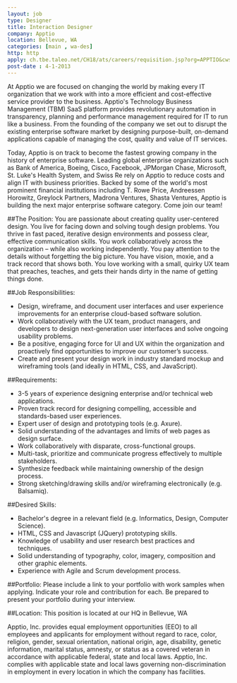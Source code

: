 ```yaml
---
layout: job
type: Designer
title: Interaction Designer
company: Apptio
location: Bellevue, WA
categories: [main , wa-des]
http: http
apply: ch.tbe.taleo.net/CH18/ats/careers/requisition.jsp?org=APPTIO&cws=1&rid=280
post-date : 4-1-2013
---
```


At Apptio we are focused on changing the world by making every IT organization that we work with into a more efficient and cost-effective service provider to the business. Apptio's Technology Business Management (TBM) SaaS platform provides revolutionary automation in transparency, planning and performance management required for IT to run like a business. From the founding of the company we set out to disrupt the existing enterprise software market by designing purpose-built, on-demand applications capable of managing the cost, quality and value of IT services.

Today, Apptio is on track to become the fastest growing company in the history of enterprise software. Leading global enterprise organizations such as Bank of America, Boeing, Cisco, Facebook, JPMorgan Chase, Microsoft, St. Luke's Health System, and Swiss Re rely on Apptio to reduce costs and align IT with business priorities. Backed by some of the world's most prominent financial institutions including T. Rowe Price, Andreessen Horowitz, Greylock Partners, Madrona Ventures, Shasta Ventures, Apptio is building the next major enterprise software category. Come join our team!

##The Position:
You are passionate about creating quality user-centered design. You live for facing down and solving tough design problems. You thrive in fast paced, iterative design environments and possess clear, effective communication skills. You work collaboratively across the organization – while also working independently. You pay attention to the details without forgetting the big picture. You have vision, moxie, and a track record that shows both. You love working with a small, quirky UX team that preaches, teaches, and gets their hands dirty in the name of getting things done.

##Job Responsibilities:
* Design, wireframe, and document user interfaces and user experience improvements for an enterprise cloud-based software solution.
* Work collaboratively with the UX team, product managers, and developers to design next-generation user interfaces and solve ongoing usability problems.
* Be a positive, engaging force for UI and UX within the organization and proactively find opportunities to improve our customer’s success.
* Create and present your design work in industry standard mockup and wireframing tools (and ideally in HTML, CSS, and JavaScript).

##Requirements:
* 3-5 years of experience designing enterprise and/or technical web applications.
* Proven track record for designing compelling, accessible and standards-based user experiences.
* Expert user of design and prototyping tools (e.g. Axure).
* Solid understanding of the advantages and limits of web pages as design surface.
* Work collaboratively with disparate, cross-functional groups.
* Multi-task, prioritize and communicate progress effectively to multiple stakeholders.
* Synthesize feedback while maintaining ownership of the design process.
* Strong sketching/drawing skills and/or wireframing electronically (e.g. Balsamiq).

##Desired Skills:
* Bachelor's degree in a relevant field (e.g. Informatics, Design, Computer Science).
* HTML, CSS and Javascript (JQuery) prototyping skills.
* Knowledge of usability and user research best practices and techniques.
* Solid understanding of typography, color, imagery, composition and other graphic elements.
* Experience with Agile and Scrum development process.

##Portfolio:
Please include a link to your portfolio with work samples when applying. Indicate your role and contribution for each. Be prepared to present your portfolio during your interview.

##Location:
This position is located at our HQ in Bellevue, WA

Apptio, Inc. provides equal employment opportunities (EEO) to all employees and applicants for employment without regard to race, color, religion, gender, sexual orientation, national origin, age, disability, genetic information, marital status, amnesty, or status as a covered veteran in accordance with applicable federal, state and local laws. Apptio, Inc. complies with applicable state and local laws governing non-discrimination in employment in every location in which the company has facilities.